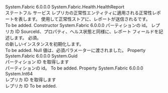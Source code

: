 <Type Name="StatefulServiceReplicaHealthReport" FullName="System.Fabric.Health.StatefulServiceReplicaHealthReport">
  <TypeSignature Language="C#" Value="public class StatefulServiceReplicaHealthReport : System.Fabric.Health.HealthReport" />
  <TypeSignature Language="ILAsm" Value=".class public auto ansi beforefieldinit StatefulServiceReplicaHealthReport extends System.Fabric.Health.HealthReport" />
  <TypeSignature Language="DocId" Value="T:System.Fabric.Health.StatefulServiceReplicaHealthReport" />
  <TypeSignature Language="VB.NET" Value="Public Class StatefulServiceReplicaHealthReport&#xA;Inherits HealthReport" />
  <TypeSignature Language="F#" Value="type StatefulServiceReplicaHealthReport = class&#xA;    inherit HealthReport" />
  <AssemblyInfo>
    <AssemblyName>System.Fabric</AssemblyName>
    <AssemblyVersion>6.0.0.0</AssemblyVersion>
  </AssemblyInfo>
  <Base>
    <BaseTypeName>System.Fabric.Health.HealthReport</BaseTypeName>
  </Base>
  <Interfaces />
  <Docs>
    <summary>
      <para>ステートフル サービス レプリカの正常性エンティティに適用される正常性レポートを表します。
            使用して正常性ストアに、レポートが送信される<see cref="M:System.Fabric.FabricClient.HealthClient.ReportHealth(System.Fabric.Health.HealthReport)" />です。</para>
    </summary>
    <remarks>To be added.</remarks>
  </Docs>
  <Members>
    <Member MemberName=".ctor">
      <MemberSignature Language="C#" Value="public StatefulServiceReplicaHealthReport (Guid partitionId, long replicaId, System.Fabric.Health.HealthInformation healthInformation);" />
      <MemberSignature Language="ILAsm" Value=".method public hidebysig specialname rtspecialname instance void .ctor(valuetype System.Guid partitionId, int64 replicaId, class System.Fabric.Health.HealthInformation healthInformation) cil managed" />
      <MemberSignature Language="DocId" Value="M:System.Fabric.Health.StatefulServiceReplicaHealthReport.#ctor(System.Guid,System.Int64,System.Fabric.Health.HealthInformation)" />
      <MemberSignature Language="F#" Value="new System.Fabric.Health.StatefulServiceReplicaHealthReport : Guid * int64 * System.Fabric.Health.HealthInformation -&gt; System.Fabric.Health.StatefulServiceReplicaHealthReport" Usage="new System.Fabric.Health.StatefulServiceReplicaHealthReport (partitionId, replicaId, healthInformation)" />
      <MemberType>Constructor</MemberType>
      <AssemblyInfo>
        <AssemblyName>System.Fabric</AssemblyName>
        <AssemblyVersion>6.0.0.0</AssemblyVersion>
      </AssemblyInfo>
      <Parameters>
        <Parameter Name="partitionId" Type="System.Guid" />
        <Parameter Name="replicaId" Type="System.Int64" />
        <Parameter Name="healthInformation" Type="System.Fabric.Health.HealthInformation" />
      </Parameters>
      <Docs>
        <param name="partitionId">
          <para>パーティションの id。</para>
        </param>
        <param name="replicaId">
          <para>レプリカ ID</para>
        </param>
        <param name="healthInformation">
          <para><see cref="T:System.Fabric.Health.HealthInformation" /> SourceId、プロパティ、ヘルス状態と同様に、レポート フィールドを記述します。 必須。</para>
        </param>
        <summary>
          <para><see cref="T:System.Fabric.Health.StatefulServiceReplicaHealthReport" /> の新しいインスタンスを初期化します。</para>
        </summary>
        <remarks>To be added.</remarks>
        <exception cref="T:System.ArgumentNullException">
          <para>Null 値は、必須パラメーターに渡されました。</para>
        </exception>
      </Docs>
    </Member>
    <Member MemberName="PartitionId">
      <MemberSignature Language="C#" Value="public Guid PartitionId { get; }" />
      <MemberSignature Language="ILAsm" Value=".property instance valuetype System.Guid PartitionId" />
      <MemberSignature Language="DocId" Value="P:System.Fabric.Health.StatefulServiceReplicaHealthReport.PartitionId" />
      <MemberSignature Language="VB.NET" Value="Public ReadOnly Property PartitionId As Guid" />
      <MemberSignature Language="F#" Value="member this.PartitionId : Guid" Usage="System.Fabric.Health.StatefulServiceReplicaHealthReport.PartitionId" />
      <MemberType>Property</MemberType>
      <AssemblyInfo>
        <AssemblyName>System.Fabric</AssemblyName>
        <AssemblyVersion>6.0.0.0</AssemblyVersion>
      </AssemblyInfo>
      <ReturnValue>
        <ReturnType>System.Guid</ReturnType>
      </ReturnValue>
      <Docs>
        <summary>
          <para>パーティション ID を取得します</para>
        </summary>
        <value>
          <para>パーティションの id。</para>
        </value>
        <remarks>To be added.</remarks>
      </Docs>
    </Member>
    <Member MemberName="ReplicaId">
      <MemberSignature Language="C#" Value="public long ReplicaId { get; }" />
      <MemberSignature Language="ILAsm" Value=".property instance int64 ReplicaId" />
      <MemberSignature Language="DocId" Value="P:System.Fabric.Health.StatefulServiceReplicaHealthReport.ReplicaId" />
      <MemberSignature Language="VB.NET" Value="Public ReadOnly Property ReplicaId As Long" />
      <MemberSignature Language="F#" Value="member this.ReplicaId : int64" Usage="System.Fabric.Health.StatefulServiceReplicaHealthReport.ReplicaId" />
      <MemberType>Property</MemberType>
      <AssemblyInfo>
        <AssemblyName>System.Fabric</AssemblyName>
        <AssemblyVersion>6.0.0.0</AssemblyVersion>
      </AssemblyInfo>
      <ReturnValue>
        <ReturnType>System.Int64</ReturnType>
      </ReturnValue>
      <Docs>
        <summary>
          <para>レプリカ ID を取得します</para>
        </summary>
        <value>
          <para>レプリカ ID</para>
        </value>
        <remarks>To be added.</remarks>
      </Docs>
    </Member>
  </Members>
</Type>